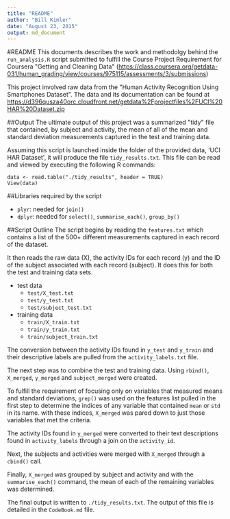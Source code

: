 ```yaml
---
title: "README"
author: "Bill Kimler"
date: "August 23, 2015"
output: md_document
---
```


#README
This documents describes the work and methodolgy behind the `run_analysis.R` script submitted to fulfill the Course Project Requirement for Coursera "Getting and Cleaning Data"  (https://class.coursera.org/getdata-031/human_grading/view/courses/975115/assessments/3/submissions)

This project involved raw data from the "Human Activity Recognition Using Smartphones Dataset". The data and its documentation can be found at https://d396qusza40orc.cloudfront.net/getdata%2Fprojectfiles%2FUCI%20HAR%20Dataset.zip

##Output
The ultimate output of this project was a summarized "tidy" file that contained, by subject and activity, the mean of all of the mean and standard deviation measurements captured in the test and training data.

Assuming this script is launched inside the folder of the provided data, 'UCI HAR Dataset', it will produce the file `tidy_results.txt`. This file can be read and viewed by executing the following R commands:

```
data <- read.table("./tidy_results", header = TRUE) 
View(data)
```

##Libraries required by the script
* `plyr`: needed for `join()`
* `dplyr`: needed for `select()`, `summarise_each()`, `group_by()`

##Script Outline
The script begins by reading the `features.txt` which contains a list of the 500+ different measurements captured in each record of the dataset.

It then reads the raw data (X), the activity IDs for each record (y) and the ID of the subject associated with each record (subject). It does this for both the test and training data sets.

* test data
    + `test/X_test.txt`
    + `test/y_test.txt`
    + `test/subject_test.txt`
* training data
    + `train/X_train.txt`
    + `train/y_train.txt`
    + `train/subject_train.txt`

The conversion between the activity IDs found in `y_test` and `y_train` and their descriptive labels are pulled from the `activity_labels.txt` file.

The next step was to combine the test and training data. Using `rbind()`, `X_merged`, `y_merged` and `subject_merged` were created.

To fulfill the requirement of focusing only on variables that measured means and standard deviations, `grep()` was used on the features list pulled in the first step to determine the indices of any variable that contained `mean` or `std` in its name. with these indices, `X_merged` was pared down to just those variables that met the criteria.

The activity IDs found in `y_merged` were converted to their text descriptions found in `activity_labels` through a join on the `activity_id`.

Next, the subjects and activities were merged with `X_merged` through a `cbind()` call.

Finally, `X_merged` was grouped by subject and activity and with the `summarise_each()` command, the mean of each of the remaining variables was determined.

The final output is written to `./tidy_results.txt`. The output of this file is detailed in the `CodeBook.md` file.
